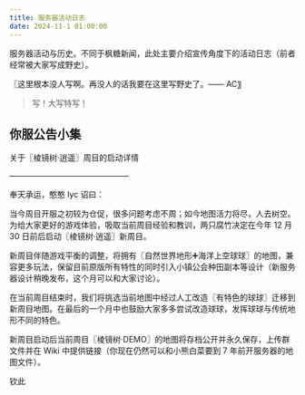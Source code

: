 ```yaml
---
title: 服务器活动日志
date: 2024-11-1 01:00:00
---
```


服务器活动与历史。不同于枫糖新闻，此处主要介绍宣传角度下的活动日志（前者经常被大家写成野史）。

〖这里根本没人写啊。再没人的话我要在这里写野史了。—— AC〗

> 写！大写特写！

## 你服公告小集

关于〖棱镜树·逍遥〗周目的启动详情

———————————————

奉天承运，憨憨 lyc 诏曰：

当今周目开服之初较为仓促，很多问题考虑不周；如今地图活力将尽，人去树空。为给大家更好的游戏体验，吸取当前周目经验和教训，两只腐竹决定在今年 12 月 30 日前后启动〖棱镜树·逍遥〗新周目。

新周目伴随游戏平衡的调整，将拥有〖自然世界地形➕海洋上空球球〗的地图，兼容更多玩法，保留目前原版所有特性的同时引入小镇公会种田副本等设计（新服务器设计稍晚发布，这个月可以和大家讨论）。

在当前周目结束时，我们将挑选当前地图中经过人工改造〖有特色的球球〗迁移到新周目地图。在最后的一个月中也鼓励大家多多尝试改造球球，发挥球球与传统地形不同的特色。

新周目启动后当前周目〖棱镜树·DEMO〗的地图将存档公开并永久保存，上传群文件并在 Wiki 中提供链接（你现在仍然可以和小熊白菜要到 7 年前开服务器的地图文件）。

钦此
